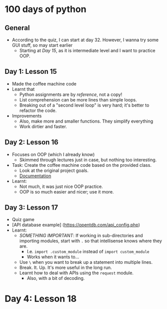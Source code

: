 # 100 days of python
## General
- According to the quiz, I can start at day 32. However, I wanna try some GUI stuff, so may start earlier
  - Starting at _Day 15_, as it is intermediate level and I want to practice OOP.

## Day 1: Lesson 15
- Made the coffee machine code
- Learnt that
  - Python assignments are by _reference_, not a copy!
  - List comprehension can be more lines than simple loops.
  - Breaking out of a "second level loop" is very hard; it's better to refactor the code.
- Improvements
  - Also, make more and smaller functions. They simplify everything
  - Work dirtier and faster.

## Day 2: Lesson 16
- Focuses on OOP (which I already know)
  - Skimmed through lectures just in case, but nothing too interesting.
- Task: Create the coffee machine code based on the provided class.
  - Look at the original project goals.
  - [Documentation](https://docs.google.com/document/d/e/2PACX-1vTragRHILyj76AvVgpWeOlEaLBXoxPM_43SdEyffIKtOgarj42SoSAsK6LwLAdHQs2qFLGthRZds6ok/pub)
- Learnt:
  - Not much, it was just nice OOP practice.
  - OOP is so much easier and nicer; use it more.

## Day 3: Lesson 17
- Quiz game
- [API database example] (https://opentdb.com/api_config.php)
- Learnt:
  - _SOMETHING IMPORTANT_: If working in sub-directories and importing modules, start with `.` so that intellisense knows where they are.
    - I.e. `import .custom_module` instead of `import custom_module`
    - Works when it wants to...
  - Use `\` when you want to break up a statement into multiple lines.
  - Break. It. Up. It's more useful in the long run.
  - Learnt how to deal with APIs using the `request` module.
    - Also, with a bit of decoding.

# Day 4: Lesson 18